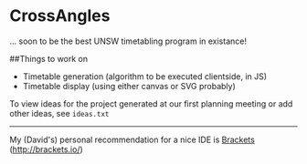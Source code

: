 # CrossAngles
... soon to be the best UNSW timetabling program in existance!

##Things to work on

  * Timetable generation (algorithm to be executed clientside, in JS)
  * Timetable display (using either canvas or SVG probably)

To view ideas for the project generated at our first planning meeting or add other ideas, see `ideas.txt`

---

My (David's) personal recommendation for a nice IDE is [Brackets](http://brackets.io/) (<http://brackets.io/>)
